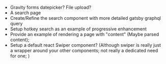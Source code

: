 - Gravity forms datepicker? File upload?
- A search page
- Create/Refine the search component with more detailed gatsby graphql query
- Setup hotkey search as an example of progressive enhancement
- Provide an example of rendering a page with "content" (Maybe parsed content);
- Setup a default react Swiper component? (Although swiper is really just a wrapper around your other components; not really a dedicated need for one; )
